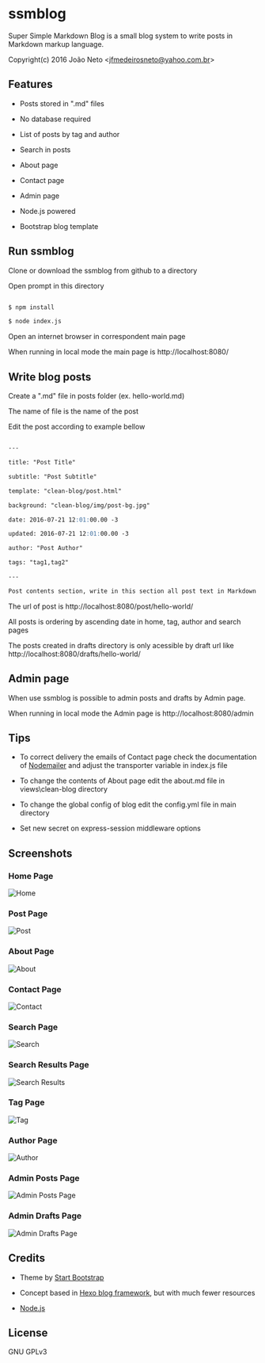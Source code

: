 # ssmblog

Super Simple Markdown Blog is a small blog system to write posts in Markdown markup language.

Copyright(c) 2016 João Neto <<jfmedeirosneto@yahoo.com.br>>

## Features

- Posts stored in ".md" files
- No database required
- List of posts by tag and author
- Search in posts
- About page
- Contact page
- Admin page
- Node.js powered
- Bootstrap blog template

## Run ssmblog

Clone or download the ssmblog from github to a directory

Open prompt in this directory

``` bash
$ npm install
$ node index.js
```

Open an internet browser in correspondent main page

When running in local mode the main page is http://localhost:8080/

## Write blog posts

Create a ".md" file in posts folder (ex. hello-world.md)

The name of file is the name of the post

Edit the post according to example bellow

``` markdown
---
title: "Post Title"
subtitle: "Post Subtitle"
template: "clean-blog/post.html"
background: "clean-blog/img/post-bg.jpg"
date: 2016-07-21 12:01:00.00 -3
updated: 2016-07-21 12:01:00.00 -3
author: "Post Author"
tags: "tag1,tag2"
---
Post contents section, write in this section all post text in Markdown markup language.
```

The url of post is http://localhost:8080/post/hello-world/

All posts is ordering by ascending date in home, tag, author and search pages

The posts created in drafts directory is only acessible by draft url like http://localhost:8080/drafts/hello-world/

## Admin page

When use ssmblog is possible to admin posts and drafts by Admin page.

When running in local mode the Admin page is http://localhost:8080/admin

## Tips

- To correct delivery the emails of Contact page check the documentation of [Nodemailer](http://nodemailer.com/) and adjust the transporter variable in index.js file
- To change the contents of About page edit the about.md file in views\clean-blog directory
- To change the global config of blog edit the config.yml file in main directory
- Set new secret on express-session middleware options

## Screenshots

### Home Page
![Home](https://raw.githubusercontent.com/jfmedeirosneto/ssmblog/master/screenshots/home.png "Home")

### Post Page
![Post](https://raw.githubusercontent.com/jfmedeirosneto/ssmblog/master/screenshots/post.png "Post")

### About Page
![About](https://raw.githubusercontent.com/jfmedeirosneto/ssmblog/master/screenshots/about.png "About")

### Contact Page
![Contact](https://raw.githubusercontent.com/jfmedeirosneto/ssmblog/master/screenshots/contact.png "Contact")

### Search Page
![Search](https://raw.githubusercontent.com/jfmedeirosneto/ssmblog/master/screenshots/search.png "Search")

### Search Results Page
![Search Results](https://raw.githubusercontent.com/jfmedeirosneto/ssmblog/master/screenshots/search-results.png "Search Results")

### Tag Page
![Tag](https://raw.githubusercontent.com/jfmedeirosneto/ssmblog/master/screenshots/tag.png "Tag")

### Author Page
![Author](https://raw.githubusercontent.com/jfmedeirosneto/ssmblog/master/screenshots/author.png "Author")

### Admin Posts Page
![Admin Posts Page](https://raw.githubusercontent.com/jfmedeirosneto/ssmblog/master/screenshots/admin-posts.png "Admin Posts Page")

### Admin Drafts Page
![Admin Drafts Page](https://raw.githubusercontent.com/jfmedeirosneto/ssmblog/master/screenshots/admin-drafts.png "Admin Drafts Page")

## Credits

- Theme by [Start Bootstrap](http://startbootstrap.com/template-overviews/clean-blog/)
- Concept based in [Hexo blog framework](https://github.com/hexojs/hexo), but with much fewer resources
- [Node.js](https://nodejs.org)

## License

GNU GPLv3
